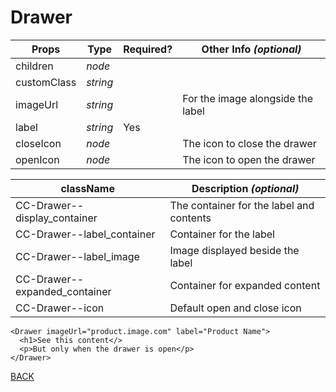 # **Drawer**
| **Props** | **Type** | **Required?** | **Other Info** *(optional)* |
| -- | -- | -- | -- |
| children | *node* | | |
| customClass | *string* | | |
| imageUrl | *string* | | For the image alongside the label |
| label | *string* | Yes | |
| closeIcon | *node* | | The icon to close the drawer |
| openIcon | *node* | | The icon to open the drawer |

| **className** | **Description** *(optional)* |
| -- | -- |
| CC-Drawer--display_container | The container for the label and contents |
| CC-Drawer--label_container | Container for the label |
| CC-Drawer--label_image | Image displayed beside the label |
| CC-Drawer--expanded_container | Container for expanded content |
| CC-Drawer--icon | Default open and close icon |
```
<Drawer imageUrl="product.image.com" label="Product Name">
  <h1>See this content</>
  <p>But only when the drawer is open</p>
</Drawer>
```
[BACK](../../../../README.md)